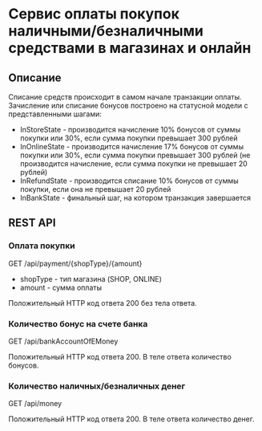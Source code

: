 # Сервис оплаты покупок наличными/безналичными средствами в магазинах и онлайн

## Описание

Списание средств происходит в самом начале транзакции оплаты.
Зачисление или списание бонусов построено на статусной модели с представленными шагами:

* InStoreState - производится начисление 10% бонусов от суммы покупки или 30%, если сумма покупки превышает 300 рублей
* InOnlineState - производится начисление 17% бонусов от суммы покупки или 30%, если сумма покупки превышает 300 рублей
(не производится начисление, если сумма покупки не превышает 20 рублей)
* InRefundState - производится списание 10% бонусов от суммы покупки, если она не превышает 20 рублей
* InBankState - финальный шаг, на котором транзакция завершается

## REST API

### Оплата покупки

GET /api/payment/{shopType}/{amount}
* shopType - тип магазина (SHOP, ONLINE)
* amount - сумма оплаты

Положительный HTTP код ответа 200 без тела ответа.

### Количество бонус на счете банка

GET /api/bankAccountOfEMoney

Положительный HTTP код ответа 200. В теле ответа количество бонусов.

### Количество наличных/безналичных денег

GET /api/money

Положительный HTTP код ответа 200. В теле ответа количество денег.
